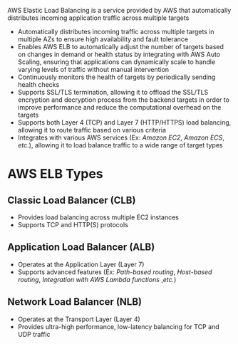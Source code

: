 AWS Elastic Load Balancing is a service provided by AWS that automatically distributes incoming application traffic across multiple targets 

* Automatically distributes incoming traffic across multiple targets in multiple AZs to ensure high availability and fault tolerance
* Enables AWS ELB to automatically adjust the number of targets based on changes in demand or health status by integrating with AWS Auto Scaling, ensuring that applications can dynamically scale to handle varying levels of traffic without manual intervention
* Continuously monitors the health of targets by periodically sending health checks
* Supports SSL/TLS termination, allowing it to offload the SSL/TLS encryption and decryption process from the backend targets in order to improve performance and reduce the computational overhead on the targets
* Supports both Layer 4 (TCP) and Layer 7 (HTTP/HTTPS) load balancing, allowing it to route traffic based on various criteria
* Integrates with various AWS services (Ex: *Amazon EC2*, *Amazon ECS*, *etc.*), allowing it to load balance traffic to a wide range of target types

# AWS ELB Types

## Classic Load Balancer (CLB)

* Provides load balancing across multiple EC2 instances
* Supports TCP and HTTP(S) protocols

## Application Load Balancer (ALB)

* Operates at the Application Layer (Layer 7) 
* Supports advanced features (Ex: *Path-based routing*, *Host-based routing*, *Integration with AWS Lambda functions* ,*etc.*)

## Network Load Balancer (NLB)

* Operates at the Transport Layer (Layer 4)
* Provides ultra-high performance, low-latency balancing for TCP and UDP traffic
